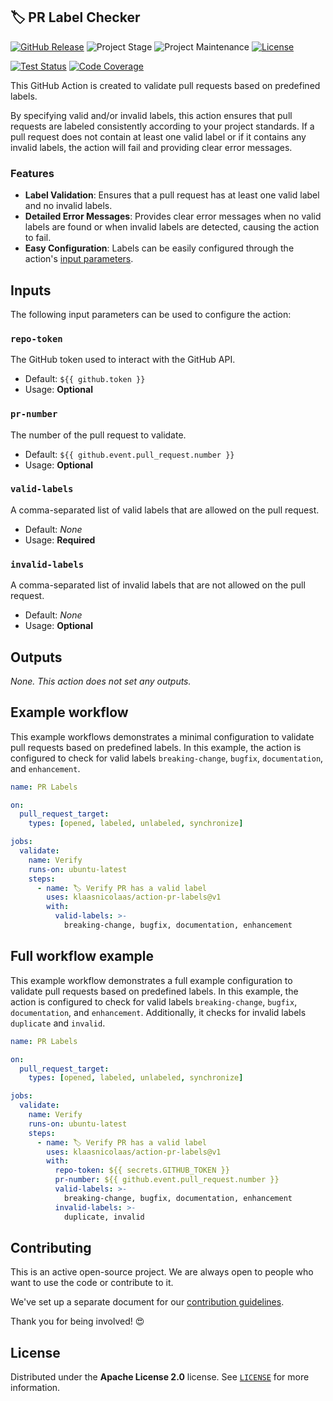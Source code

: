## 🏷️ PR Label Checker

[![GitHub Release][releases-shield]][releases]
![Project Stage][project-stage-shield]
![Project Maintenance][maintenance-shield]
[![License][license-shield]](LICENSE)

[![Test Status][test-shield]][test-url]
[![Code Coverage][codecov-shield]][codecov-url]

This GitHub Action is created to validate pull requests based on predefined labels.

By specifying valid and/or invalid labels, this action ensures that pull requests are labeled consistently according to your project standards. If a pull request does not contain at least one valid label or if it contains any invalid labels, the action will fail and providing clear error messages.

### Features

- **Label Validation**: Ensures that a pull request has at least one valid label and no invalid labels.
- **Detailed Error Messages**: Provides clear error messages when no valid labels are found or when invalid labels are detected, causing the action to fail.
- **Easy Configuration**: Labels can be easily configured through the action's [input parameters](#inputs).

## Inputs

The following input parameters can be used to configure the action:

### `repo-token`

The GitHub token used to interact with the GitHub API.

- Default: `${{ github.token }}`
- Usage: **Optional**

### `pr-number`

The number of the pull request to validate.

- Default: `${{ github.event.pull_request.number }}`
- Usage: **Optional**

### `valid-labels`

A comma-separated list of valid labels that are allowed on the pull request.

- Default: _None_
- Usage: **Required**

### `invalid-labels`

A comma-separated list of invalid labels that are not allowed on the pull request.

- Default: _None_
- Usage: **Optional**

## Outputs

_None. This action does not set any outputs._

## Example workflow

This example workflows demonstrates a minimal configuration to validate pull requests based on predefined labels. In this example, the action is configured to check for valid labels `breaking-change`, `bugfix`, `documentation`, and `enhancement`.

```yaml
name: PR Labels

on:
  pull_request_target:
    types: [opened, labeled, unlabeled, synchronize]

jobs:
  validate:
    name: Verify
    runs-on: ubuntu-latest
    steps:
      - name: 🏷 Verify PR has a valid label
        uses: klaasnicolaas/action-pr-labels@v1
        with:
          valid-labels: >-
            breaking-change, bugfix, documentation, enhancement
```

## Full workflow example

This example workflow demonstrates a full example configuration to validate pull requests based on predefined labels. In this example, the action is configured to check for valid labels `breaking-change`, `bugfix`, `documentation`, and `enhancement`. Additionally, it checks for invalid labels `duplicate` and `invalid`.

```yaml
name: PR Labels

on:
  pull_request_target:
    types: [opened, labeled, unlabeled, synchronize]

jobs:
  validate:
    name: Verify
    runs-on: ubuntu-latest
    steps:
      - name: 🏷 Verify PR has a valid label
        uses: klaasnicolaas/action-pr-labels@v1
        with:
          repo-token: ${{ secrets.GITHUB_TOKEN }}
          pr-number: ${{ github.event.pull_request.number }}
          valid-labels: >-
            breaking-change, bugfix, documentation, enhancement
          invalid-labels: >-
            duplicate, invalid
```

## Contributing

This is an active open-source project. We are always open to people who want to
use the code or contribute to it.

We've set up a separate document for our
[contribution guidelines](CONTRIBUTING.md).

Thank you for being involved! :heart_eyes:

## License

Distributed under the **Apache License 2.0** license. See [`LICENSE`](LICENSE) for more information.

<!-- LINKS -->
[codecov-shield]: https://codecov.io/gh/klaasnicolaas/action-pr-labels/branch/main/graph/badge.svg?token=ZWRTTOMS93
[codecov-url]: https://codecov.io/gh/klaasnicolaas/action-pr-labels
[license-shield]: https://img.shields.io/github/license/klaasnicolaas/action-pr-labels.svg
[maintenance-shield]: https://img.shields.io/maintenance/yes/2024.svg
[project-stage-shield]: https://img.shields.io/badge/project%20stage-production%20ready-brightgreen.svg
[releases-shield]: https://img.shields.io/github/release/klaasnicolaas/action-pr-labels.svg
[releases]: https://github.com/klaasnicolaas/action-pr-labels/releases
[test-shield]: https://github.com/klaasnicolaas/action-pr-labels/actions/workflows/tests.yaml/badge.svg
[test-url]: https://github.com/klaasnicolaas/action-pr-labels/actions/workflows/tests.yaml